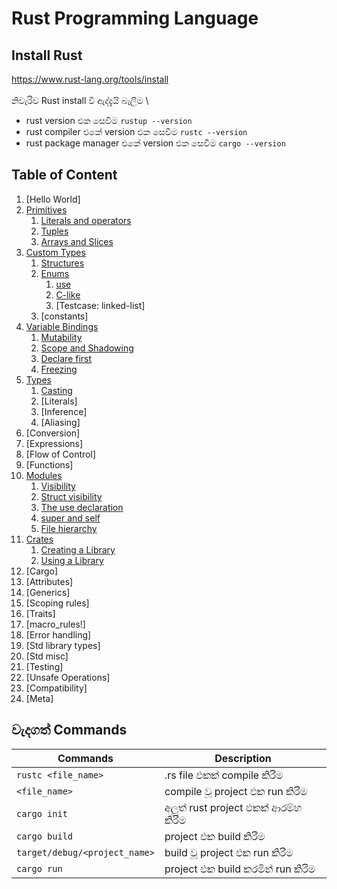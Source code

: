 # Rust Programming Language

## Install Rust
https://www.rust-lang.org/tools/install \
\
නිවැරිව Rust install වී ඇද්දැයි බැලීම \
- rust version එක සෙවීම `rustup --version`
- rust compiler එකේ version එක සෙවීම `rustc --version`
- rust package manager එකේ version එක සෙවීම `cargo --version`

## Table of Content
1. [Hello World]<!--(01.Hello_World/README.md)-->
2.  [Primitives](02.Primitives/README.md)
    1.  [Literals and operators](02.Primitives/2.1.Literals_and_operators/README.md)
    2.  [Tuples](02.Primitives/2.2.Tuples/README.md)
    3.  [Arrays and Slices](02.Primitives/2.3.Arrays_and_Slices/README.md)
3.  [Custom Types](03.Custom_Types/README.md)
    1.  [Structures](03.Custom_Types/3.1.Structures/README.md)
    2.  [Enums](03.Custom_Types/3.2.Enums/README.md)
        1.  [use](03.Custom_Types/3.2.Enums/3.2.1.use/README.md)
        2.  [C-like](03.Custom_Types/3.2.Enums/3.2.2.C-like/README.md)
        3.  [Testcase: linked-list]<!--(03.Custom_Types/3.2.Enums/3.2.3.Testcase_linked-list/README.md)-->
    3. [constants]<!--(03.Custom_Types/3.3.constants/README.md)-->
4.  [Variable Bindings](04.Variable_Bindings/README.md)
    1.  [Mutability](04.Variable_Bindings/4.1.Mutability/README.md)
    2.  [Scope and Shadowing](04.Variable_Bindings/4.2.Scope_and_Shadowing/README.md)
    3.  [Declare first](04.Variable_Bindings/4.3.Declare_first/README.md)
    4.  [Freezing](04.Variable_Bindings/4.4.Freezing/README.md)
5.  [Types](05.Types/README.md)
    1.  [Casting](05.Types/5.1.Casting/README.md)
    2.  [Literals]
    3.  [Inference]
    4.  [Aliasing]
6.  [Conversion]<!--(06.Conversion/README.md)-->
7.  [Expressions]<!--(07.Expressions/README.md)-->
8.  [Flow of Control]<!--(08.Flow_of_Control/README.md)-->
9.  [Functions]<!--(09.Functions/README.md)-->
10. [Modules](10.Modules/README.md)
    1.  [Visibility](10.Modules/10.1.visibility/README.md)
    2.  [Struct visibility](10.Modules/10.2.struct_visibility/README.md)
    3.  [The use declaration](10.Modules/10.3.the_use_declaration/README.md)
    4.  [super and self](10.Modules/10.4.super_and_self/README.md)
    5.  [File hierarchy](10.Modules/10.5.file_hierarchy/README.md)
11. [Crates](11.Crates/README.md)
    1.  [Creating a Library](11.Crates/11.1.Creating_a_library/README.md)
    2.  [Using a Library](11.Crates/11.2.Using_a_library/README.md)
12. [Cargo]<!--(12.Cargo/README.md)-->
13. [Attributes]<!--(13.Attributes/README.md)-->
14. [Generics]<!--(14.Generics/README.md)-->
15. [Scoping rules]<!--(15.Scoping_rules/README.md)-->
16. [Traits]<!--(16.Traits/README.md)-->
17. [macro_rules!]<!--(17.macro_rules/README.md)-->
18. [Error handling]<!--(18.Error_handlling/README.md)-->
19. [Std library types]<!--(19.Std_library_types/README.md)-->
20. [Std misc]<!--(20.Std_misc/README.md)-->
21. [Testing]<!--(21.Testing/README.md)-->
22. [Unsafe Operations]<!--(22.Unsafe_Operations/README.md)-->
23. [Compatibility]<!--(23.Compatibility/README.md)-->
24. [Meta]<!--(24.Meta/README.md)-->
## වැදගත් Commands
| Commands                      | Description                   |
| ----------------------------- | ----------------------------- |
| `rustc <file_name>`           | .rs file එකක් compile කිරීම      |
| `<file_name>`                 | compile වූ project එක run කිරීම  |
| `cargo init`                  | අලුත් rust project එකක් ආරම්භ කිරීම |
| `cargo build`                 | project එක build කිරීම          |
| `target/debug/<project_name>` | build වූ project එක run කිරීම    |
| `cargo run`                   | project එක build කරමින් run කිරීම |


